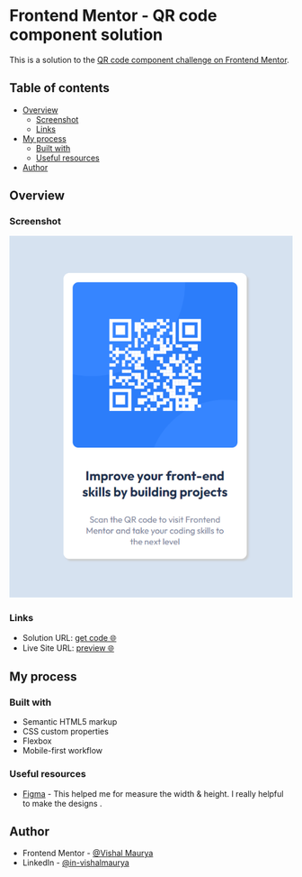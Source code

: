 # Frontend Mentor - QR code component solution

This is a solution to the [QR code component challenge on Frontend Mentor](https://www.frontendmentor.io/challenges/qr-code-component-iux_sIO_H).

## Table of contents

- [Overview](#overview)
  - [Screenshot](#screenshot)
  - [Links](#links)
- [My process](#my-process)
  - [Built with](#built-with)
  - [Useful resources](#useful-resources)
- [Author](#author)

## Overview

### Screenshot

![](./images/screenshot.png)

### Links

- Solution URL: [get code 🌐](https://github.com/VishalMauryastp/qr-code-component-main/)
- Live Site URL: [preview 🌐](https://vishalmauryastp.github.io/qr-code-component-main/)

## My process

### Built with

- Semantic HTML5 markup
- CSS custom properties
- Flexbox
- Mobile-first workflow

### Useful resources

- [Figma](https://www.figma.com) - This helped me for measure the width & height. I really helpful to make the designs .

## Author

- Frontend Mentor - [@Vishal Maurya](https://www.frontendmentor.io/profile/VishalMauryastp)
- LinkedIn - [@in-vishalmaurya](https://www.linkedin.com/in/in-vishalmaurya/)
